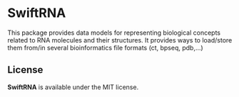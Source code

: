 # SwiftRNA

This package provides data models for representing biological concepts related to RNA molecules and their structures. It provides ways to load/store them from/in several bioinformatics file formats (ct, bpseq, pdb,...)

## License

**SwiftRNA** is available under the MIT license.
